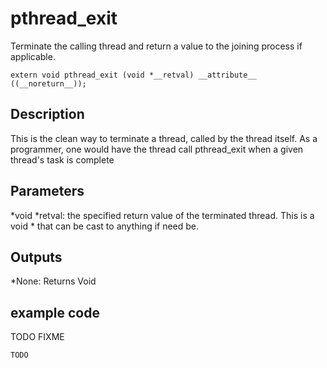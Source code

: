 # pthread_exit 
Terminate the calling thread and return a value to the joining process if applicable.

```
extern void pthread_exit (void *__retval) __attribute__ ((__noreturn__));
```


## Description
This is the clean way to terminate a thread, called by the thread itself. As a programmer, one would have the thread call pthread_exit when a given thread\'s task is complete

## Parameters
*void *retval: the specified return value of the terminated thread. This is a void * that can be cast to anything if need be. 

## Outputs
*None: Returns Void 

## example code
TODO FIXME

```bash
TODO
```


